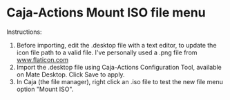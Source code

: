 # Caja-Actions Mount ISO file menu
Instructions:
1. Before importing, edit the .desktop file with a text editor, to update the icon file path to a valid file. I've personally used a .png file from www.flaticon.com
2. Import the .desktop file using Caja-Actions Configuration Tool, available on Mate Desktop. Click Save to apply.
3. In Caja (the file manager), right click an .iso file to test the new file menu option "Mount ISO".
